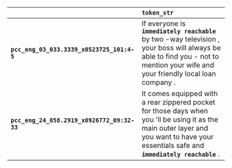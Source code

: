 |                                             | `token_str`                                                                                                                                                                                 |
|:--------------------------------------------|:--------------------------------------------------------------------------------------------------------------------------------------------------------------------------------------------|
| **`pcc_eng_03_033.3339_x0523725_101:4-5`**  | If everyone is __``immediately reachable``__ by two -way television , your boss will always be able to find you - not to mention your wife and your friendly local loan company .           |
| **`pcc_eng_24_058.2919_x0926772_09:32-33`** | It comes equipped with a rear zippered pocket for those days when you 'll be using it as the main outer layer and you want to have your essentials safe and __``immediately reachable``__ . |